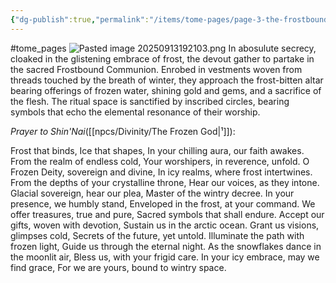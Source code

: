 ```yaml
---
{"dg-publish":true,"permalink":"/items/tome-pages/page-3-the-frostbound-communion/"}
---
```


#tome_pages 
![Pasted image 20250913192103.png](/img/user/items/tome%20pages/image%20files/Pasted%20image%2020250913192103.png)
In abosulute secrecy, cloaked in the glistening embrace of frost, the devout gather to partake in the sacred Frostbound Communion. 
Enrobed in vestments woven from threads touched by the breath of winter, they approach the frost-bitten altar bearing offerings of frozen water, 
shining gold and gems, and a sacrifice of the flesh. The ritual space is sanctified by inscribed circles, bearing symbols that echo the elemental resonance of their worship.

_Prayer to Shin'Nai_([[npcs/Divinity/The Frozen God\|¹]]): 

Frost that binds, Ice that shapes, In your chilling aura, our faith awakes. From the realm of endless cold, Your worshipers, in reverence, unfold. O Frozen Deity, sovereign and divine, In icy realms, where frost intertwines. From the depths of your crystalline throne, Hear our voices, as they intone. Glacial sovereign, hear our plea, Master of the wintry decree. In your presence, we humbly stand, Enveloped in the frost, at your command. We offer treasures, true and pure, Sacred symbols that shall endure. Accept our gifts, woven with devotion, Sustain us in the arctic ocean. Grant us visions, glimpses cold, Secrets of the future, yet untold. Illuminate the path with frozen light, Guide us through the eternal night. As the snowflakes dance in the moonlit air, Bless us, with your frigid care. In your icy embrace, may we find grace, For we are yours, bound to wintry space.